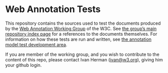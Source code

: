 Web Annotation Tests
====================

This repository contains the sources used to test the documents produced by the [Web Annotation Working
Group](http://www.w3.org/annotation/) of the W3C. See [the group’s main repository index page](http://w3c.github.io/web-annotation/) for a
references to the documents themselves. For information on how these tests are run and written, see [the annotation model test development
area](https://github.com/Spec-Ops/web-platform-tests/tree/master/annotation-model/README.md).

If you are member of the working group, and you wish to contribute to the content of this repo, please contact Ivan Herman (<ivan@w3.org>), giving him your github login.
